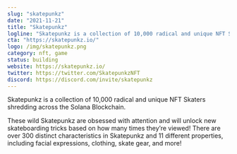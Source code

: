```yaml
---
slug: "skatepunkz"
date: "2021-11-21"
title: "Skatepunkz"
logline: "Skatepunkz is a collection of 10,000 radical and unique NFT Skaters shredding across the Solana Blockchain."
cta: "https://skatepunkz.io/"
logo: /img/skatepunkz.png
category: nft, game
status: building
website: https://skatepunkz.io/
twitter: https://twitter.com/SkatepunkzNFT
discord: https://discord.com/invite/skatepunkz
---
```


Skatepunkz is a collection of 10,000 radical and unique NFT Skaters shredding across the Solana Blockchain.

These wild Skatepunkz are obsessed with attention and will unlock new skateboarding tricks based on how many times they’re viewed! There are over 300 distinct characteristics in Skatepunkz and 11 different properties, including facial expressions, clothing, skate gear, and more!


